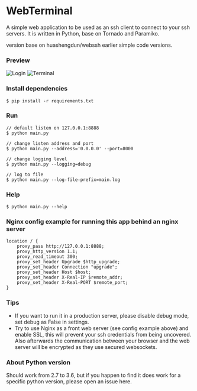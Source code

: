 # WebTerminal
A simple web application to be used as an ssh client to connect to your ssh servers. It is written in Python, base on Tornado and Paramiko.

version base on huashengdun/webssh earlier simple code versions.

### Preview
![Login](https://github.com/WalkerWang731/WebTerminal/raw/master/preview/login.png)
![Terminal](https://github.com/WalkerWang731/WebTerminal/raw/master/preview/terminal.png)

### Install dependencies
```
$ pip install -r requirements.txt
```

### Run

```
// default listen on 127.0.0.1:8888
$ python main.py

// change listen address and port
$ python main.py --address='0.0.0.0' --port=8000

// change logging level
$ python main.py --logging=debug

// log to file
$ python main.py --log-file-prefix=main.log

```

### Help

```
$ python main.py --help
```

### Nginx config example for running this app behind an nginx server
```
location / { 
    proxy_pass http://127.0.0.1:8888;
    proxy_http_version 1.1;
    proxy_read_timeout 300;
    proxy_set_header Upgrade $http_upgrade;
    proxy_set_header Connection "upgrade";
    proxy_set_header Host $host;
    proxy_set_header X-Real-IP $remote_addr;
    proxy_set_header X-Real-PORT $remote_port;
} 
```

### Tips
* If you want to run it in a production server, please disable debug mode, set debug as False in settings.
* Try to use Nginx as a front web server (see config example above) and enable SSL, this will prevent your ssh credentials from being uncovered. Also afterwards the communication between your browser and the web server will be encrypted as they use secured websockets.

### About Python version
Should work from 2.7 to 3.6, but if you happen to find it does work for a specific python version, please open an issue here.
